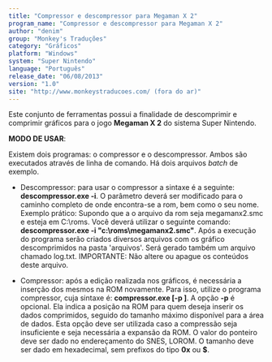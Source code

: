 ```yaml
---
title: "Compressor e descompressor para Megaman X 2"
program_name: "Compressor e descompressor para Megaman X 2"
author: "denim"
group: "Monkey's Traduções"
category: "Gráficos"
platform: "Windows"
system: "Super Nintendo"
language: "Português"
release_date: "06/08/2013"
version: "1.0"
site: "http://www.monkeystraducoes.com/ (fora do ar)"
---
```

Este conjunto de ferramentas possui a finalidade de descomprimir e comprimir gráficos para o jogo <b>Megaman X 2</b> do sistema Super Nintendo.

<b>MODO DE USAR</b>:

Existem dois programas: o compressor e o descompressor. Ambos são executados através de linha de comando. Há dois arquivos <i>batch</i> de exemplo.

- Descompressor: para usar o compressor a sintaxe é a seguinte: <b>descompressor.exe -i</b>. O parâmetro deverá ser modificado para o caminho completo de onde encontra-se a rom, bem como o seu nome. Exemplo prático: Supondo que a o arquivo da rom seja megamanx2.smc e esteja em C:\roms. Você deverá utilizar o seguinte comando: <b>descompressor.exe -i "c:\roms\megamanx2.smc"</b>. Após a execução do programa serão criados diversos arquivos com os gráfico descomprimidos na pasta 'arquivos'. Será gerado também um arquivo chamado log.txt. IMPORTANTE: Não altere ou apague os conteúdos deste arquivo.

- Compressor: após a edição realizada nos gráficos, é necessária a inserção dos mesmos na ROM novamente. Para isso, utilize o programa compressor, cuja sintaxe é: <b>compressor.exe [-p ]</b>. A opção <b>-p</b> é opcional. Ela indica a posição na ROM para quem deseja inserir os dados comprimidos, seguido do tamanho máximo disponível para a área de dados. Esta opção deve ser utilizada caso a compressão seja insuficiente e seja necessária a expansão da ROM. O valor do ponteiro deve ser dado no endereçamento do SNES, LOROM. O tamanho deve ser dado em hexadecimal, sem prefixos do tipo <b>0x</b> ou <b>$</b>.
